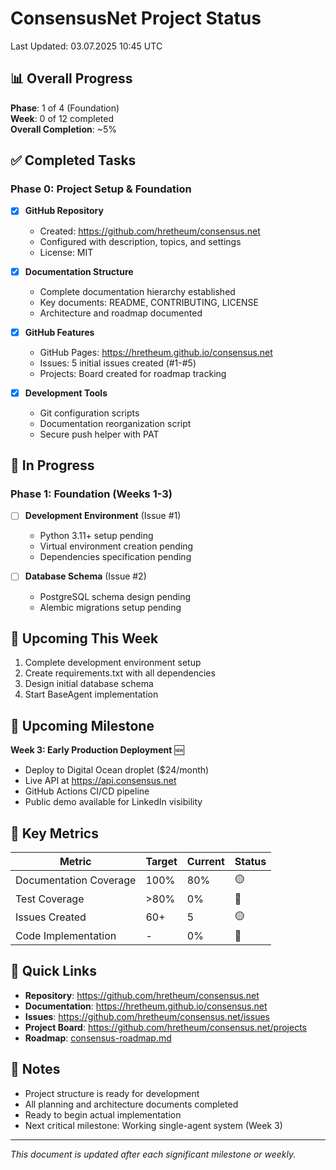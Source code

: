 # ConsensusNet Project Status

Last Updated: 03.07.2025 10:45 UTC

## 📊 Overall Progress

**Phase**: 1 of 4 (Foundation)  
**Week**: 0 of 12 completed  
**Overall Completion**: ~5%

## ✅ Completed Tasks

### Phase 0: Project Setup & Foundation
- [x] **GitHub Repository**
  - Created: https://github.com/hretheum/consensus.net
  - Configured with description, topics, and settings
  - License: MIT
  
- [x] **Documentation Structure**
  - Complete documentation hierarchy established
  - Key documents: README, CONTRIBUTING, LICENSE
  - Architecture and roadmap documented
  
- [x] **GitHub Features**
  - GitHub Pages: https://hretheum.github.io/consensus.net
  - Issues: 5 initial issues created (#1-#5)
  - Projects: Board created for roadmap tracking
  
- [x] **Development Tools**
  - Git configuration scripts
  - Documentation reorganization script
  - Secure push helper with PAT

## 🚧 In Progress

### Phase 1: Foundation (Weeks 1-3)
- [ ] **Development Environment** (Issue #1)
  - Python 3.11+ setup pending
  - Virtual environment creation pending
  - Dependencies specification pending
  
- [ ] **Database Schema** (Issue #2)  
  - PostgreSQL schema design pending
  - Alembic migrations setup pending

## 📅 Upcoming This Week

1. Complete development environment setup
2. Create requirements.txt with all dependencies
3. Design initial database schema
4. Start BaseAgent implementation

## 🚀 Upcoming Milestone

**Week 3: Early Production Deployment** 🆕
- Deploy to Digital Ocean droplet ($24/month)
- Live API at https://api.consensus.net
- GitHub Actions CI/CD pipeline
- Public demo available for LinkedIn visibility

## 🎯 Key Metrics

| Metric | Target | Current | Status |
|--------|--------|---------|--------|
| Documentation Coverage | 100% | 80% | 🟡 |
| Test Coverage | >80% | 0% | 🔴 |
| Issues Created | 60+ | 5 | 🟡 |
| Code Implementation | - | 0% | 🔴 |

## 🔗 Quick Links

- **Repository**: https://github.com/hretheum/consensus.net
- **Documentation**: https://hretheum.github.io/consensus.net
- **Issues**: https://github.com/hretheum/consensus.net/issues
- **Project Board**: https://github.com/hretheum/consensus.net/projects
- **Roadmap**: [consensus-roadmap.md](consensus-roadmap.md)

## 📝 Notes

- Project structure is ready for development
- All planning and architecture documents completed
- Ready to begin actual implementation
- Next critical milestone: Working single-agent system (Week 3)

---

*This document is updated after each significant milestone or weekly.*